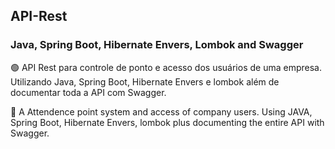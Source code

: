 ## API-Rest 
### Java, Spring Boot, Hibernate Envers, Lombok and Swagger

🟢 API Rest para controle de ponto e acesso dos usuários de uma empresa. Utilizando Java, Spring Boot, Hibernate Envers e lombok além de documentar toda a API com Swagger.

🔵 A Attendence point system and access of company users. Using JAVA, Spring Boot, Hibernate Envers, lombok plus documenting the entire API with Swagger.
